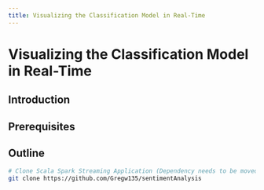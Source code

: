 ```yaml
---
title: Visualizing the Classification Model in Real-Time
---
```


# Visualizing the Classification Model in Real-Time

## Introduction

## Prerequisites

## Outline



~~~bash
# Clone Scala Spark Streaming Application (Dependency needs to be moved to Hortonworks)
git clone https://github.com/Gregw135/sentimentAnalysis
~~~
